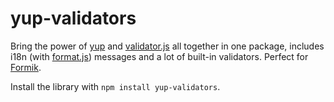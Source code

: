# yup-validators

Bring the power of [yup](https://github.com/jquense/yup) and [validator.js](https://github.com/validatorjs/validator.js) all together in one package, includes i18n (with [format.js](https://github.com/formatjs/formatjs)) messages and a lot of built-in validators. Perfect for [Formik](https://github.com/jaredpalmer/formik).

Install the library with `npm install yup-validators`.
